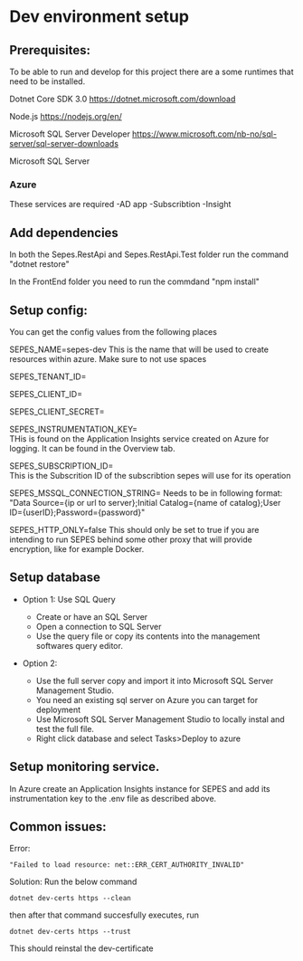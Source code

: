 # Dev environment setup

## Prerequisites:

To be able to run and develop for this project there are a some runtimes that need to be installed.

Dotnet Core SDK 3.0 https://dotnet.microsoft.com/download

Node.js https://nodejs.org/en/

Microsoft SQL Server Developer https://www.microsoft.com/nb-no/sql-server/sql-server-downloads

Microsoft SQL Server

### Azure
These services are required
-AD app 
-Subscribtion
-Insight



## Add dependencies

In both the Sepes.RestApi and Sepes.RestApi.Test folder run the command "dotnet restore"

In the FrontEnd folder you need to run the commdand "npm install"


## Setup config:

You can get the config values from the following places

SEPES_NAME=sepes-dev
This is the name that will be used to create resources within azure. Make sure to not use spaces

SEPES_TENANT_ID=            

SEPES_CLIENT_ID=            

SEPES_CLIENT_SECRET=        

SEPES_INSTRUMENTATION_KEY=  
THis is found on the Application Insights service created on Azure for logging. It can be found in the Overview tab.

SEPES_SUBSCRIPTION_ID=      
This is the Subscrition ID of the subscribtion sepes will use for its operation

SEPES_MSSQL_CONNECTION_STRING=
Needs to be in following format: "Data Source={ip or url to server};Initial Catalog={name of catalog};User ID={userID};Password={password}"

SEPES_HTTP_ONLY=false
This should only be set to true if you are intending to run SEPES behind some other proxy that will provide encryption, like for example Docker.

    
## Setup database
* Option 1: Use SQL Query
    * Create or have an SQL Server
    * Open a connection to SQL Server
    * Use the query file or copy its contents into the management softwares query editor.

* Option 2:
    * Use the full server copy and import it into Microsoft SQL Server Management Studio.
    * You need an existing sql server on Azure you can target for deployment
    * Use Microsoft SQL Server Management Studio to locally instal and test the full file.
    * Right click database and select Tasks>Deploy to azure

## Setup monitoring service.
In Azure create an Application Insights instance for SEPES and add its instrumentation key to the .env file as described above.

## Common issues:

Error: 
```
"Failed to load resource: net::ERR_CERT_AUTHORITY_INVALID"
```
Solution:
Run the below command
```
dotnet dev-certs https --clean
```
then after that command succesfully executes, run
```
dotnet dev-certs https --trust
```
This should reinstal the dev-certificate
